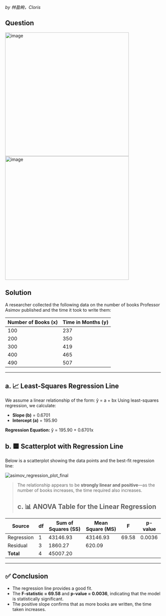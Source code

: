 *by 林盈絢，Cloris*

## Question
<img width="400" alt="image" src="https://github.com/user-attachments/assets/03e39b30-d113-4573-8a4f-ea72f66c4216" /><br>
<img width="400" alt="image" src="https://github.com/user-attachments/assets/c7a7f1cd-585f-4191-b6eb-775dd3ec5bfc" />


## Solution
A researcher collected the following data on the number of books Professor Asimov published and the time it took to write them:

| Number of Books (x) | Time in Months (y) |
|---------------------|--------------------|
| 100                 | 237                |
| 200                 | 350                |
| 300                 | 419                |
| 400                 | 465                |
| 490                 | 507                |

---

## a. 📈 Least-Squares Regression Line

We assume a linear relationship of the form:
ŷ = a + bx
Using least-squares regression, we calculate:

- **Slope (b)** = 0.6701  
- **Intercept (a)** = 195.90  

**Regression Equation:**
ŷ = 195.90 + 0.6701x

## b. 🟦 Scatterplot with Regression Line

Below is a scatterplot showing the data points and the best-fit regression line:

![asimov_regression_plot_final](https://github.com/user-attachments/assets/ac264a22-473e-4447-a815-69b9bbe6f2ea)


> The relationship appears to be **strongly linear and positive**—as the number of books increases, the time required also increases.
>
> ## c. 📊 ANOVA Table for the Linear Regression

| Source     | df | Sum of Squares (SS) | Mean Square (MS) | F       | p-value |
|------------|----|---------------------|------------------|---------|---------|
| Regression | 1  | 43146.93            | 43146.93         | 69.58   | 0.0036  |
| Residual   | 3  | 1860.27             | 620.09           |         |         |
| **Total**  | 4  | 45007.20            |                  |         |         |

---

## ✅ Conclusion

- The regression line provides a good fit.
- The **F-statistic = 69.58** and **p-value = 0.0036**, indicating that the model is statistically significant.
- The positive slope confirms that as more books are written, the time taken increases.

